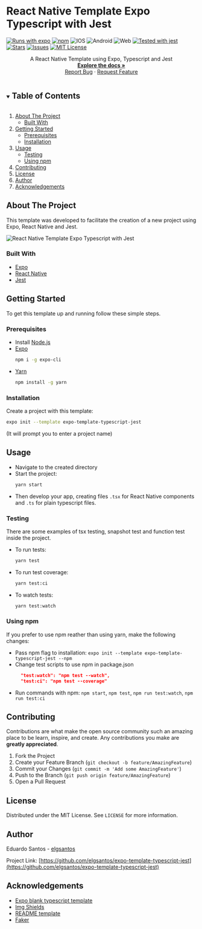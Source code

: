 # React Native Template Expo Typescript with Jest

[![Runs with expo][expo-shield]][expo-url]
[![npm][npm-shield]][package-url]
![IOS][ios-shield]
![Android][android-shield]
![Web][web-shield]
[![Tested with jest][jest-shield]][jest-url]
[![Stars][stars-shield]][stars-url]
[![Issues][issues-shield]][issues-url]
[![MIT License][license-shield]][license-url]

<p align="center">
  <p align="center">
    A React Native Template using Expo, Typescript and Jest
    <br />
    <a href="https://github.com/elgsantos/expo-template-typescript-jest"><strong>Explore the docs »</strong></a>
    <br />
    <a href="https://github.com/elgsantos/expo-template-typescript-jest/issues">Report Bug</a>
    ·
    <a href="https://github.com/elgsantos/expo-template-typescript-jest/issues">Request Feature</a>
  </p>
</p>

<details open="open">
  <summary><h2 style="display: inline-block">Table of Contents</h2></summary>
  <ol>
    <li>
      <a href="#about-the-project">About The Project</a>
      <ul>
        <li><a href="#built-with">Built With</a></li>
      </ul>
    </li>
    <li>
      <a href="#getting-started">Getting Started</a>
      <ul>
        <li><a href="#prerequisites">Prerequisites</a></li>
        <li><a href="#installation">Installation</a></li>
      </ul>
    </li>
    <li><a href="#usage">Usage</a>
        <ul>
          <li><a href="#testing">Testing</a></li>
          <li><a href="#using-npm">Using npm</a></li>
        </ul>
    </li>
    <li><a href="#contributing">Contributing</a></li>
    <li><a href="#license">License</a></li>
    <li><a href="#author">Author</a></li>
    <li><a href="#acknowledgements">Acknowledgements</a></li>
  </ol>
</details>

## About The Project

This template was developed to facilitate the creation of a new project using Expo, React Native and Jest.

![React Native Template Expo Typescript with Jest][repo-screenshot]

### Built With

* [Expo][expo-url]
* [React Native][react-native-url]
* [Jest][jest-url]

## Getting Started

To get this template up and running follow these simple steps.

### Prerequisites

* Install [Node.js][node-url]
* [Expo][expo-url]
  ```sh
  npm i -g expo-cli
  ```
* [Yarn][yarn-url]
  ```sh
  npm install -g yarn
  ```

### Installation

Create a project with this template:
  ```sh
  expo init --template expo-template-typescript-jest
  ```

(It will prompt you to enter a project name)

## Usage

* Navigate to the created directory
* Start the project:
  ```sh
  yarn start
  ```
* Then develop your app, creating files `.tsx` for React Native components and `.ts` for plain typescript files.

### Testing

There are some examples of tsx testing, snapshot test and function test inside the project.

- To run tests: 
  ```sh 
  yarn test
  ```
- To run test coverage: 
  ```sh
  yarn test:ci
  ```
- To watch tests: 
  ```sh 
  yarn test:watch
  ```

### Using npm
If you prefer to use npm reather than using yarn, make the following changes:
- Pass npm flag to installation: `expo init --template expo-template-typescript-jest --npm`
- Change test scripts to use npm in package.json
  ```json
    "test:watch": "npm test --watch",
    "test:ci": "npm test --coverage"
  ```
- Run commands with npm: `npm start`, `npm test`, `npm run test:watch`, `npm run test:ci`

## Contributing

Contributions are what make the open source community such an amazing place to be learn, inspire, and create. Any contributions you make are **greatly appreciated**.

1. Fork the Project
2. Create your Feature Branch (`git checkout -b feature/AmazingFeature`)
3. Commit your Changes (`git commit -m 'Add some AmazingFeature'`)
4. Push to the Branch (`git push origin feature/AmazingFeature`)
5. Open a Pull Request

## License

Distributed under the MIT License. See `LICENSE` for more information.

## Author

Eduardo Santos - [elgsantos][github-url]

Project Link: [https://github.com/elgsantos/expo-template-typescript-jest](https://github.com/elgsantos/expo-template-typescript-jest)

## Acknowledgements
* [Expo blank typescript template](https://docs.expo.io/guides/typescript/)
* [Img Shields](https://shields.io)
* [README template](https://github.com/othneildrew/Best-README-Template)
* [Faker](https://github.com/Marak/Faker.js#readme)

<!-- MARKDOWN LINKS -->
[repo-screenshot]: https://user-images.githubusercontent.com/8595291/105619692-ea944400-5dd3-11eb-86b9-f3a9279d4389.jpg
[npm-shield]: https://img.shields.io/npm/v/expo-template-typescript-jest?style=flat
[package-url]: https://www.npmjs.com/package/expo-template-typescript-jest
[expo-shield]: https://img.shields.io/badge/Runs%20with%20Expo-000.svg?style=flat&logo=EXPO&labelColor=f3f3f3&logoColor=000&label=SDK%2040
[expo-url]: https://expo.io/
[ios-shield]: https://img.shields.io/static/v1?logo=TYPESCRIPT&message=TypeScript&style=flat&color=3178C6&logoColor=fff&labelColor=gray&label=
[ios-shield]: https://img.shields.io/static/v1?logo=APPLE&message=iOS&style=flat&color=black&logoColor=fff&labelColor=gray&label=
[android-shield]: https://img.shields.io/static/v1?logo=ANDROID&message=Android&style=flat&logoColor=fff&color=A4C639&labelColor=gray&label=
[web-shield]: https://img.shields.io/static/v1?logo=GOOGLE-CHROME&message=Web&style=flat&logoColor=fff&color=4285F4&labelColor=gray&label=
[jest-shield]: https://img.shields.io/static/v1?logo=JEST&message=Jest&style=flat&logoColor=99424f&color=99424f&labelColor=f3f3f3&label=
[jest-url]: https://github.com/facebook/jest
[react-native-url]: https://reactnative.dev/
[node-url]: https://nodejs.org/
[yarn-url]: https://yarnpkg.com/

[stars-shield]: https://img.shields.io/github/stars/elgsantos/expo-template-typescript-jest.svg?style=flat
[stars-url]: https://github.com/elgsantos/expo-template-typescript-jest/stargazers
[issues-shield]: https://img.shields.io/github/issues/elgsantos/expo-template-typescript-jest.svg?style=flat
[issues-url]: https://github.com/elgsantos/expo-template-typescript-jest/issues

[license-shield]: https://img.shields.io/github/license/elgsantos/expo-template-typescript-jest.svg?style=flat
[license-url]: https://github.com/elgsantos/expo-template-typescript-jest/blob/master/LICENSE.txt
[github-url]: https://github.com/elgsantos
